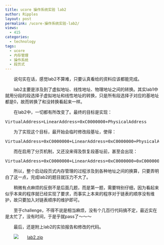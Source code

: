 ```yaml
---
title: ucore 操作系统实验 lab2
author: Ripples
layout: post
permalink: /ucore-操作系统实验-lab2/
views:
  - 415
categories:
  - technology
tags:
  - ucore
  - 内存管理
  - 操作系统
  - 段页式
---
```

<p style="text-indent: 2em;">
  说句实在话，感觉lab2不算难，只要认真看给的资料应该都能完成。
</p>

<p style="text-indent: 2em;">
  lab2主要是涉及到了虚拟地址、线性地址、物理地址之间的转换。其实lab1中就用分段的段选择子虚拟地址和线性地址的转换，只是所有段选择子对应的基地址都是0，故而转换了和没转换看起来一样。
</p>

<p style="text-indent: 2em;">
  在lab2中，一切都有所改变了。最终的目标是实现：
</p>

<!--more-->

<pre class="brush:plain;toolbar:false">VirtualAddress=LinearAddress=0xC0000000+PhysicalAddress</pre>

<p style="text-indent: 2em;">
  为了实现这个目标，最开始会临时修改段基址，使得：
</p>

<pre class="brush:plain;toolbar:false">VirtualAddress=0xC0000000+LinearAddress=0xC0000000+PhysicalAddress</pre>

<p style="text-indent: 2em;">
  而在启用了分页机制，又还没来得及恢复段基址前，甚至会出现：
</p>

<pre class="brush:plain;toolbar:false">VirtualAddress=0xC0000000+LinearAddress=0xC0000000+0xC0000000+PhysicalAddress</pre>

<p style="text-indent: 2em;">
  所以，整个启动段页式内存管理的过程涉及到各种地址之间的换算，只要弄明白了这一点，完成lab2的题目就压力不大了。
</p>

<p style="text-indent: 2em;">
  稍微有点麻烦的反倒不是后面几题，而是第一题，需要特别仔细，因为看起来似乎本来的程序就已经实现了要求，而事实上本来的程序对于链表的顺序没有维护，故只要加入对链表顺序的维护即可。
</p>

<p style="text-indent: 2em;">
  至于challenge，不得不说是相当麻烦，没有个几百行代码搞不定，最近实在是太忙了，没有时间，于是乎就pass了～～～
</p>

<p style="text-indent: 2em;">
  最后，还是附上lab2的实验报告和修改的代码。
</p>

<p style="line-height: 16px; text-indent: 2em;">
  <img src="http://geekjayvic.sinaapp.com/wp-content/plugins/wp-ueditor2/ueditor/dialogs/attachment/fileTypeImages/icon_rar.gif" /><a href="http://geekjayvic-wordpress.stor.sinaapp.com/uploads/2014/10/lab2.zip">lab2.zip</a>
</p>
